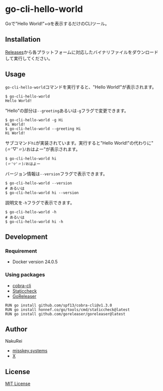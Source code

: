 # go-cli-hello-world

Goで"Hello World!"+αを表示するだけのCLIツール。

## Installation

[Releases](https://github.com/NakuRei/go-cli-hello-world/releases)から各プラットフォームに対応したバイナリファイルをダウンロードして実行してください。

## Usage

`go-cli-hello-world`コマンドを実行すると、"Hello World!"が表示されます。

```shell
$ go-cli-hello-world
Hello World!
```

"Hello"の部分は`--greeting`あるいは`-g`フラグで変更できます。

```shell
$ go-cli-hello-world -g Hi
Hi World!
$ go-cli-hello-world --greeting Hi
Hi World!
```

サブコマンド`hi`が実装されています。実行すると"Hello World!"の代わりに"(〃'▽'〃)ﾉおはよー"が表示されます。

```shell
$ go-cli-hello-world hi
(〃'▽'〃)ﾉおはよー
```

バージョン情報は`--version`フラグで表示できます。

```shell
$ go-cli-hello-world --version
# あるいは
$ go-cli-hello-world hi --version
```

説明文を`-h`フラグで表示できます。

```shell
$ go-cli-hello-world -h
# あるいは
$ go-cli-hello-world hi -h
```

## Development

### Requirement

- Docker version 24.0.5

### Using packages

- [cobra-cli](https://github.com/spf13/cobra-cli)
- [Staticcheck](https://staticcheck.dev/)
- [GoReleaser](https://goreleaser.com/)

```shell
RUN go install github.com/spf13/cobra-cli@v1.3.0
RUN go install honnef.co/go/tools/cmd/staticcheck@latest
RUN go install github.com/goreleaser/goreleaser@latest
```

## Author

NakuRei

- [misskey.systems](https://misskey.systems/@nakurei7901)
- [X](https://twitter.com/nakurei7901)

## License

[MIT License](https://github.com/NakuRei/go-cli-hello-world/blob/main/LICENSE)
